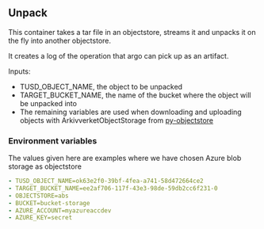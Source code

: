 ## Unpack

This container takes a tar file in an objectstore, streams it and unpacks it on the fly into another objectstore.

It creates a log of the operation that argo can pick up as an artifact.

Inputs:
 * TUSD_OBJECT_NAME, the object to be unpacked
 * TARGET_BUCKET_NAME, the name of the bucket where the object will be unpacked into
 * The remaining variables are used when downloading and uploading objects with ArkivverketObjectStorage
   from [py-objectstore](https://github.com/arkivverket/py-objectstore)

### Environment variables
The values given here are examples where we have chosen Azure blob storage as objectstore
```yaml
- TUSD_OBJECT_NAME=ok63e2f0-39bf-4fea-a741-58d472664ce2
- TARGET_BUCKET_NAME=ee2af706-117f-43e3-98de-59db2cc6f231-0
- OBJECTSTORE=abs
- BUCKET=bucket-storage
- AZURE_ACCOUNT=myazureaccdev
- AZURE_KEY=secret
```
